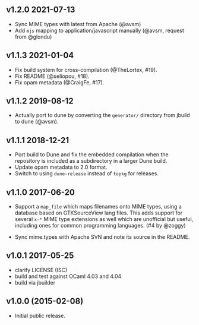 v1.2.0 2021-07-13
-----------------

* Sync MIME types with latest from Apache (@avsm)
* Add `mjs` mapping to application/javascript manually (@avsm, request from @glondu)

v1.1.3 2021-01-04
-----------------

* Fix build system for cross-compilation (@TheLortex, #19).
* Fix README (@seliopou, #18).
* Fix opam metadata (@CraigFe, #17).

v1.1.2 2019-08-12
-----------------

* Actually port to dune by converting the `generator/` directory from
  jbuild to dune (@avsm).

v1.1.1 2018-12-21
-----------------

* Port build to Dune and fix the embedded compilation when
  the repository is included as a subdirectory in a larger
  Dune build.
* Update opam metadata to 2.0 format.
* Switch to using `dune-release` instead of `topkg` for releases.

v1.1.0 2017-06-20
-----------------

* Support a `map_file` which maps filenames onto MIME types, using
  a database based on GTKSourceView lang files.  This adds support
  for several `x-*` MIME type extensions as well which are unofficial
  but useful, including ones for common programming languages.
  (#4 by @zoggy)

* Sync mime.types with Apache SVN and note its source in the README.

v1.0.1 2017-05-25
-----------------

* clarify LICENSE (ISC)
* build and test against OCaml 4.03 and 4.04
* build via jbuilder

v1.0.0 (2015-02-08)
-------------------

* Initial public release.
